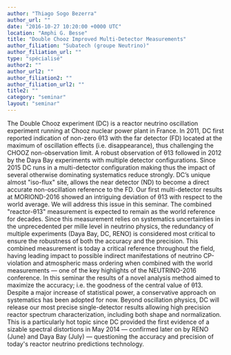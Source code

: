 ```yaml
---
author: "Thiago Sogo Bezerra"
author_url: ""
date: "2016-10-27 10:20:00 +0000 UTC"
location: "Amphi G. Besse"
title: "Double Chooz Improved Multi-Detector Measurements"
author_filiation: "Subatech (groupe Neutrino)"
author_filiation_url: ""
type: "spécialisé"
author2: ""
author_url2: ""
author_filiation2: ""
author_filiation_url2: ""
title2: ""
category: "seminar" 
layout: "seminar"
---
```

The Double Chooz experiment (DC) is a reactor neutrino oscillation experiment running at Chooz nuclear power plant in France. In 2011, DC first reported indication of non-zero θ13 with the far detector (FD) located at the maximum of oscillation effects (i.e. disappearance), thus challenging the CHOOZ non-observation limit. A robust observation of θ13 followed in 2012 by the Daya Bay experiments with multiple detector configurations. Since 2015 DC runs in a multi-detector configuration making thus the impact of several otherwise dominating systematics reduce strongly. DC’s unique almost "iso-flux" site, allows the near detector (ND) to become a direct accurate non-oscillation reference to the FD. Our first multi-detector results at MORIOND-2016 showed an intriguing deviation of θ13 with respect to the world average. We will address this issue in this seminar. The combined "reactor-θ13" measurement is expected to remain as the world reference for decades. Since this measurement relies on systematics uncertainties in the unprecedented per mille level in neutrino physics, the redundancy of multiple experiments (Daya Bay, DC, RENO) is considered most critical to ensure the robustness of both the accuracy and the precision. This combined measurement is today a critical reference throughout the field, having leading impact to possible indirect manifestations of neutrino CP-violation and atmospheric mass ordering when combined with the world measurements — one of the key highlights of the NEUTRINO-2016 conference. In this seminar the results of a novel analysis method aimed to maximize the accuracy; i.e. the goodness of the central value of θ13. Despite a major increase of statistical power, a conservative approach on systematics has been adopted for now. Beyond oscillation physics, DC will release our most precise single-detector results allowing high precision reactor spectrum characterization, including both shape and normalization. This is a particularly hot topic since DC provided the first evidence of a sizable spectral distortions in May 2014 — confirmed later on by RENO (June) and Daya Bay (July) — questioning the accuracy and precision of today's reactor neutrino predictions technology.
